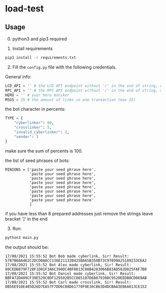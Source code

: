 # load-test

## Usage

0. python3 and pip3 required

1. Install requirements

```bash
pip3 install -r requirements.txt
```

2. Fill the `config.py` file with the following credentials.

General info:

```python
LCD_API = '' # the LCD API endpoint without '/' in the end of string, on port 1317 by default
RPC_API = '' # the RPC API endpoint without '/' in the end of string, on port 26657 by default
HERO = '' # your hero moniker
MSGS = 25 # the amount of links in one transaction (max 25)
```

the bot character in percents:

```python
TYPE = {
    "cyberlinker": 90,
    "crosslinker": 5,
    "invalid_cyberlinker": 2,
    "sender": 3
}
```

make sure the sum of percents is 100.

the list of seed phrases of bots:

```python3
MINIONS = ['paste your seed phrase here',
           'paste your seed phrase here',
           'paste your seed phrase here',
           'paste your seed phrase here',
           'paste your seed phrase here',
           'paste your seed phrase here',
           'paste your seed phrase here',
           'paste your seed phrase here'
           ]
```

if you have less than 8 prepared addresses just remove the strings
leave bracket ']' in the end


3. Run:

```bash
python3 main.py
```

the output should be:

```
17/08/2021 15:55:52 Bot Bob made cyberlink, Sir! Result: 5787B68A462C2DCD0AACC136E21132B425BA65B358B73C97899A25189233CEA2
17/08/2021 15:55:52 Bot Alex made cyberlink, Sir! Result: 80CEDB879F728F1D01F3A6C398DC4BF8813C08B4283066B83AD582D825FAF7B0
17/08/2021 15:55:52 Bot Daniel made cyberlink, Sir! Result: BBFA72D409CF39E529C8DF129502B5CC065187D68079300C9520EEDB0CD069AB
17/08/2021 15:55:52 Bot Carl made crosslink, Sir! Result: DB56E910E485D26D7EA57F7DD6C08D61770F0E36CB63D4DCBAA3EB6A613CE152
```

